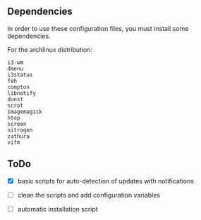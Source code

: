 Dependencies
------------
In order to use these configuration files, you must install some dependencies.

For the archlinux distribution:
```
i3-wm
dmenu
i3status
feh
compton
libnotify
dunst
scrot
imagemagick
htop
screen
nitrogen
zathura
vifm
```

ToDo
----
- [x] basic scripts for auto-detection of updates with notifications
- [ ] clean the scripts and add configuration variables
- [ ] automatic installation script

